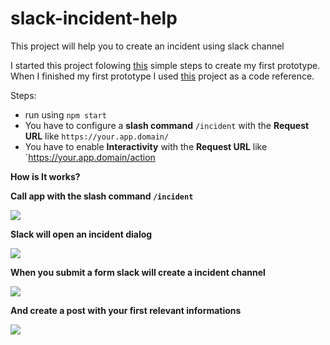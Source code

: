 # slack-incident-help
This project will help you to create an incident using slack channel

I started this project folowing [this](https://tutorials.botsfloor.com/building-a-node-js-slack-bot-before-your-microwave-popcorn-is-ready-8946651a5071) simple steps to create my first prototype. When I finished my first prototype I used [this](https://github.com/colmdoyle/slack-incident-management) project as a code reference. 

Steps:
- run using `npm start`
- You have to configure a **slash command** `/incident` with the **Request URL** like `https://your.app.domain/`
- You have to enable **Interactivity** with the **Request URL** like `https://your.app.domain/action

**How is It works?**

**Call app with the slash command `/incident`**


![](http://i.imgur.com/v3CMJbs.png)


**Slack will open an incident dialog**

![](http://i.imgur.com/17ZdAnO.png)


**When you submit a form slack will create a incident channel**


![](http://i.imgur.com/DTpzPsT.png)


**And create a post with your first relevant informations**


![](http://i.imgur.com/i8vnzyR.png)




   
